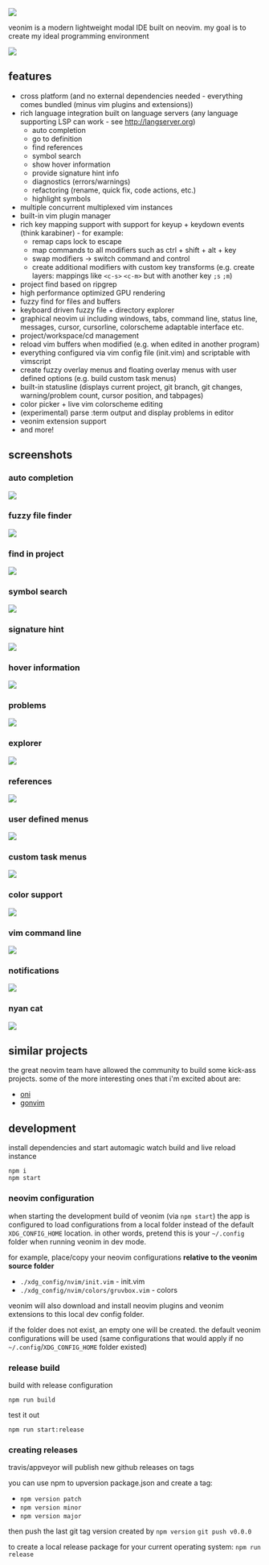 ![](https://veonim.github.io/veonim/header.png)

veonim is a modern lightweight modal IDE built on neovim. my goal is to create my ideal programming environment

![](https://veonim.github.io/veonim/smart.png)

## features

- cross platform (and no external dependencies needed - everything comes bundled (minus vim plugins and extensions))
- rich language integration built on language servers (any language supporting LSP can work - see http://langserver.org)
    - auto completion
    - go to definition
    - find references
    - symbol search
    - show hover information
    - provide signature hint info
    - diagnostics (errors/warnings)
    - refactoring (rename, quick fix, code actions, etc.)
    - highlight symbols
- multiple concurrent multiplexed vim instances
- built-in vim plugin manager
- rich key mapping support with support for keyup + keydown events (think karabiner) - for example:
  - remap caps lock to escape
  - map commands to all modifiers such as ctrl + shift + alt + key
  - swap modifiers -> switch command and control
  - create additional modifiers with custom key transforms (e.g. create layers: mappings like `<c-s>` `<c-m>` but with another key `;s` `;m`)
- project find based on ripgrep
- high performance optimized GPU rendering
- fuzzy find for files and buffers
- keyboard driven fuzzy file + directory explorer
- graphical neovim ui including windows, tabs, command line, status line, messages, cursor, cursorline, colorscheme adaptable interface etc.
- project/workspace/cd management
- reload vim buffers when modified (e.g. when edited in another program)
- everything configured via vim config file (init.vim) and scriptable with vimscript
- create fuzzy overlay menus and floating overlay menus with user defined options (e.g. build custom task menus)
- built-in statusline (displays current project, git branch, git changes, warning/problem count, cursor position, and tabpages)
- color picker + live vim colorscheme editing
- (experimental) parse :term output and display problems in editor
- veonim extension support
- and more!

## screenshots

### auto completion
![](https://veonim.github.io/veonim/completion.png)

### fuzzy file finder
![](https://veonim.github.io/veonim/files.png)

### find in project
![](https://veonim.github.io/veonim/grep.png)

### symbol search
![](https://veonim.github.io/veonim/symbols.png)

### signature hint
![](https://veonim.github.io/veonim/hint.png)

### hover information
![](https://veonim.github.io/veonim/hover.png)

### problems
![](https://veonim.github.io/veonim/problems.png)

### explorer
![](https://veonim.github.io/veonim/explorer.png)

### references
![](https://veonim.github.io/veonim/references.png)

### user defined menus
![](https://veonim.github.io/veonim/user-menu.png)

### custom task menus
![](https://veonim.github.io/veonim/tasks.png)

### color support
![](https://veonim.github.io/veonim/colors.png)

### vim command line
![](https://veonim.github.io/veonim/cmdline.png)

### notifications
![](https://veonim.github.io/veonim/echo.png)

### nyan cat
![](https://veonim.github.io/veonim/nyan.png)

## similar projects

the great neovim team have allowed the community to build some kick-ass projects. some of the more interesting ones that i'm excited about are:

- [oni](https://github.com/onivim/oni)
- [gonvim](https://github.com/dzhou121/gonvim)

## development

install dependencies and start automagic watch build and live reload instance

```
npm i
npm start
```

### neovim configuration

when starting the development build of veonim (via `npm start`) the app is configured to load configurations from a local folder instead of the default `XDG_CONFIG_HOME` location. in other words, pretend this is your `~/.config` folder when running veonim in dev mode.

for example, place/copy your neovim configurations **relative to the veonim source folder**
- `./xdg_config/nvim/init.vim` - init.vim
- `./xdg_config/nvim/colors/gruvbox.vim` - colors

veonim will also download and install neovim plugins and veonim extensions to this local dev config folder.

if the folder does not exist, an empty one will be created. the default veonim configurations will be used (same configurations that would apply if no `~/.config`/`XDG_CONFIG_HOME` folder existed)

### release build

build with release configuration

```
npm run build
```

test it out
```
npm run start:release
```

### creating releases

travis/appveyor will publish new github releases on tags

you can use npm to upversion package.json and create a tag:
- `npm version patch`
- `npm version minor`
- `npm version major`

then push the last git tag version created by `npm version`
`git push v0.0.0`

to create a local release package for your current operating system:
`npm run release`
